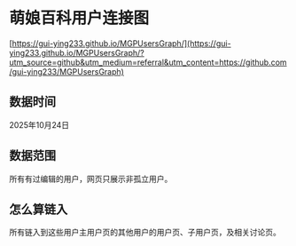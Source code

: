 # 萌娘百科用户连接图
[https://gui-ying233.github.io/MGPUsersGraph/](https://gui-ying233.github.io/MGPUsersGraph/?utm_source=github&utm_medium=referral&utm_content=https://github.com/gui-ying233/MGPUsersGraph)

## 数据时间
2025年10月24日

## 数据范围
所有有过编辑的用户，网页只展示非孤立用户。

## 怎么算链入
所有链入到这些用户主用户页的其他用户的用户页、子用户页，及相关讨论页。
